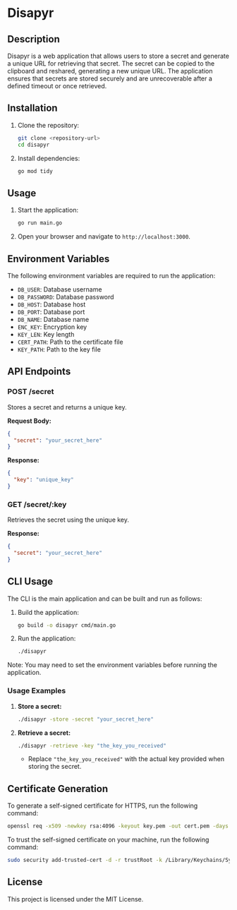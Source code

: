 # Disapyr

## Description
Disapyr is a web application that allows users to store a secret and generate a unique URL for retrieving that secret. The secret can be copied to the clipboard and reshared, generating a new unique URL. The application ensures that secrets are stored securely and are unrecoverable after a defined timeout or once retrieved.

## Installation
1. Clone the repository:
   ```bash
   git clone <repository-url>
   cd disapyr
   ```

2. Install dependencies:
   ```bash
   go mod tidy
   ```

## Usage
1. Start the application:
   ```bash
   go run main.go
   ```

2. Open your browser and navigate to `http://localhost:3000`.

## Environment Variables
The following environment variables are required to run the application:

- `DB_USER`: Database username
- `DB_PASSWORD`: Database password
- `DB_HOST`: Database host
- `DB_PORT`: Database port
- `DB_NAME`: Database name
- `ENC_KEY`: Encryption key
- `KEY_LEN`: Key length
- `CERT_PATH`: Path to the certificate file
- `KEY_PATH`: Path to the key file

## API Endpoints

### POST /secret
Stores a secret and returns a unique key.

**Request Body:**
```json
{
  "secret": "your_secret_here"
}
```

**Response:**
```json
{
  "key": "unique_key"
}
```

### GET /secret/:key
Retrieves the secret using the unique key.

**Response:**
```json
{
  "secret": "your_secret_here"
}
```

## CLI Usage
The CLI is the main application and can be built and run as follows:

1. Build the application:
   ```bash
   go build -o disapyr cmd/main.go
   ```

2. Run the application:
   ```bash
   ./disapyr
   ```

Note: You may need to set the environment variables before running the application.

### Usage Examples

1.  **Store a secret:**

    ```bash
    ./disapyr -store -secret "your_secret_here"
    ```

2.  **Retrieve a secret:**

    ```bash
    ./disapyr -retrieve -key "the_key_you_received"
    ```

    *   Replace `"the_key_you_received"` with the actual key provided when storing the secret.

## Certificate Generation
To generate a self-signed certificate for HTTPS, run the following command:

```bash
openssl req -x509 -newkey rsa:4096 -keyout key.pem -out cert.pem -days 365 -nodes
```

To trust the self-signed certificate on your machine, run the following command:

```bash
sudo security add-trusted-cert -d -r trustRoot -k /Library/Keychains/System.keychain cert.pem
```

## License
This project is licensed under the MIT License.
